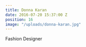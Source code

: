 ```yaml
---
title: Donna Karan
date: 2016-07-20 15:37:00 Z
position: 16
image: "/uploads/donna-karan.jpg"
---
```


Fashion Designer
